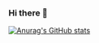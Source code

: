 ### Hi there 👋

[![Anurag's GitHub stats](https://github-readme-stats.vercel.app/api?username=Mateusz-Peplinski&show_icons=true&theme=onedark)](https://github.com/anuraghazra/github-readme-stats)
